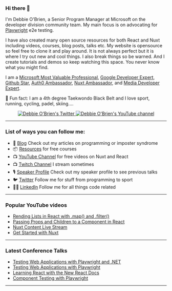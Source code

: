 ### Hi there 👋

I'm Debbie O'Brien, a Senior Program Manager at Microsoft on the developer division community team. My main focus is on advocating for [Playwright](https://playwright.dev/) e2e testing. 

I have also created many open source resources for both React and Nuxt including videos, courses, blog posts, talks etc. My website is opensource so feel free to clone it and play around. It is not always perfect but it is where I try out new and cool things. I also break things so be warned. And I create tutorials and demos so keep watching this space. You never know what you might find.

I am a [Microsoft Most Valuable Professional](https://mvp.microsoft.com/en-us/PublicProfile/5003613?fullName=Debbie%20O%27Brien), [Google Developer Expert](https://developers.google.com/community/experts/directory/profile/profile-debbie_o_brien), [Github Star](https://stars.github.com/profiles/debs-obrien/), [Auth0 Ambassador](https://auth0.com/ambassador-program), [Nuxt Ambassador](https://nuxtjs.org/team), and [Media Developer Expert](https://cloudinary.com/mde).

🥋 Fun fact: I am a 4th degree Taekwondo Black Belt and I love sport, running, cycling, padel, skiing....

<p align="center">
  <a href="http://twitter.com/debs_obrien">
    <img src="https://img.shields.io/twitter/follow/debs_obrien?label=Twitter&logo=twitter&style=for-the-badge&color=blue" alt="Debbie O'Brien's Twitter"/>
  </a>
  <a href="http://youtube.com/debbieobrien?sub_confirmation=1">
    <img src="https://img.shields.io/youtube/channel/subscribers/UCrNvYFsT1L3WczE8AizDQ6g?style=for-the-badge&logo=youtube&label=Youtube&color=blue" alt="Debbie O'Brien's YouTube channel"/>
  </a>
</p>

---

### List of ways you can follow me:

- 📝  [Blog](https://debbie.codes/blog) Check out my articles on programming or imposter syndrome
- 📦  [Resources](https://debbie.codes/resources) for free courses
- 📺  [YouTube Channel](https://www.youtube.com/channel/UCrNvYFsT1L3WczE8AizDQ6g/) for free videos on Nuxt and React
- 📺  [Twitch Channel](https://www.twitch.tv/debs_obrien) I stream sometimes
- 🎙  [Speaker Profile](https://noti.st/debbie) Check out my speaker profile to see previous talks
- 🐦  [Twitter](https://twitter.com/debs_obrien) Follow me for stuff from programming to sport
- 👩‍💻  [LinkedIn](https://www.linkedin.com/in/debbie-o-brien-1a199975/) Follow me for all things code related

---

### Popular YouTube videos


- [Rending Lists in React with .map() and .filter()](https://youtu.be/PAByB3iaDk0)
- [Passing Props and Children to a Component in React](https://youtu.be/gYrhfHzUA4U)
- [Nuxt Content Live Stream](https://youtu.be/J_YDP6SdopA)
- [Get Started with Nuxt](https://youtu.be/IRKx97XfiYI)


---

### Latest Conference Talks


- [Testing Web Applications with Playwright and .NET](https://youtu.be/MWaxxbOdIrw)
- [Testing Web Applications with Playwright](https://youtu.be/dxbh0bl4It8)
- [Learning React with the New React Docs](https://youtu.be/-7odLW_hG7s)
- [Component Testing with Playwright](https://www.vuemastery.com/conferences/vueconf-us-2022/component-testing-with-playwright/)

---

